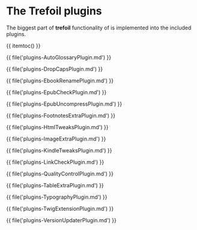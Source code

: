 # The Trefoil plugins

The biggest part of **trefoil** functionality of is implemented into 
the included plugins. 
 
{{ itemtoc() }}

{{ file('plugins-AutoGlossaryPlugin.md') }}

{{ file('plugins-DropCapsPlugin.md') }}

{{ file('plugins-EbookRenamePlugin.md') }}

{{ file('plugins-EpubCheckPlugin.md') }}

{{ file('plugins-EpubUncompressPlugin.md') }}

{{ file('plugins-FootnotesExtraPlugin.md') }}

{{ file('plugins-HtmlTweaksPlugin.md') }}

{{ file('plugins-ImageExtraPlugin.md') }}

{{ file('plugins-KindleTweaksPlugin.md') }}

{{ file('plugins-LinkCheckPlugin.md') }}

{{ file('plugins-QualityControlPlugin.md') }}

{{ file('plugins-TableExtraPlugin.md') }}

{{ file('plugins-TypographyPlugin.md') }}

{{ file('plugins-TwigExtensionPlugin.md') }}
 
{{ file('plugins-VersionUpdaterPlugin.md') }}